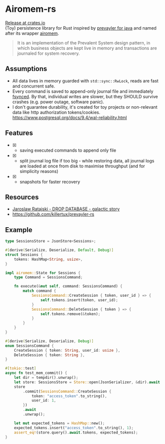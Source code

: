 # Airomem-rs

[Release at crates.io](https://crates.io/crates/airomem) \
(Toy) persistence library for Rust inspired by [prevayler for java](https://prevayler.org/) and named after its wrapper [airomem](https://github.com/airomem/airomem).

> It is an implementation of the Prevalent System design pattern, in which business objects are kept live in memory and transactions are journaled for system recovery.

## Assumptions

- All data lives in memory guarded with `std::sync::RwLock`, reads are fast and concurrent safe.
- Every command is saved to append-only journal file and immediately [fsynced](https://man7.org/linux/man-pages/man2/fsync.2.html).
  By that, individual writes are slower, but they SHOULD survive crashes (e.g. power outage, software panic).
- I don't guarantee durability, it's created for toy projects or non-relevant data like http authorization tokens/cookies. https://www.postgresql.org/docs/9.4/wal-reliability.html

## Features

- [x] - saving executed commands to append only file
- [x] - split journal log file if too big - while restoring data, all journal logs are loaded at once from disk to maximise throughput (and for simplicity reasons)
- [x] - snapshots for faster recovery

## Resources

- [Jaroslaw Ratajski - DROP DATABASE - galactic story](https://www.youtube.com/watch?v=m_uIROLGrN4)
- https://github.com/killertux/prevayler-rs

## Example

```rs
type SessionsStore = JsonStore<Sessions>;

#[derive(Serialize, Deserialize, Default, Debug)]
struct Sessions {
    tokens: HashMap<String, usize>,
}

impl airomem::State for Sessions {
    type Command = SessionsCommand;

    fn execute(&mut self, command: SessionsCommand) {
        match command {
            SessionsCommand::CreateSession { token, user_id } => {
                self.tokens.insert(token, user_id);
            }
            SessionsCommand::DeleteSession { token } => {
                self.tokens.remove(&token);
            }
        }
    }
}

#[derive(Serialize, Deserialize, Debug)]
enum SessionsCommand {
    CreateSession { token: String, user_id: usize },
    DeleteSession { token: String },
}

#[tokio::test]
async fn test_mem_commit() {
    let dir = tempdir().unwrap();
    let store: SessionsStore = Store::open(JsonSerializer, &dir).await.unwrap();
    store
        .commit(SessionsCommand::CreateSession {
            token: "access_token".to_string(),
            user_id: 1,
        })
        .await
        .unwrap();

    let mut expected_tokens = HashMap::new();
    expected_tokens.insert("access_token".to_string(), 1);
    assert_eq!(store.query().await.tokens, expected_tokens);
}
```
